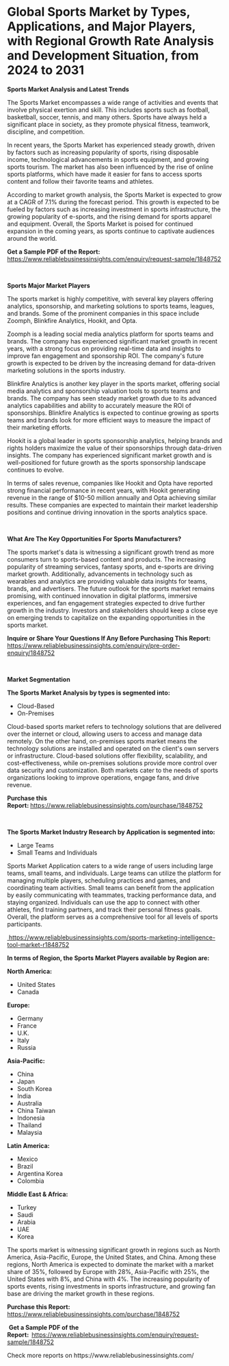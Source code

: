 <p><h1>Global Sports Market by Types, Applications, and Major Players, with Regional Growth Rate Analysis and Development Situation, from 2024 to 2031</h1></p><p><strong>Sports Market Analysis and Latest Trends</strong></p>
<p><p>The Sports Market encompasses a wide range of activities and events that involve physical exertion and skill. This includes sports such as football, basketball, soccer, tennis, and many others. Sports have always held a significant place in society, as they promote physical fitness, teamwork, discipline, and competition.</p><p>In recent years, the Sports Market has experienced steady growth, driven by factors such as increasing popularity of sports, rising disposable income, technological advancements in sports equipment, and growing sports tourism. The market has also been influenced by the rise of online sports platforms, which have made it easier for fans to access sports content and follow their favorite teams and athletes.</p><p>According to market growth analysis, the Sports Market is expected to grow at a CAGR of 7.1% during the forecast period. This growth is expected to be fueled by factors such as increasing investment in sports infrastructure, the growing popularity of e-sports, and the rising demand for sports apparel and equipment. Overall, the Sports Market is poised for continued expansion in the coming years, as sports continue to captivate audiences around the world.</p></p>
<p><strong>Get a Sample PDF of the Report:&nbsp;</strong> <a href="https://www.reliablebusinessinsights.com/enquiry/request-sample/1848752">https://www.reliablebusinessinsights.com/enquiry/request-sample/1848752</a></p>
<p>&nbsp;</p>
<p><strong>Sports Major Market Players</strong></p>
<p><p>The sports market is highly competitive, with several key players offering analytics, sponsorship, and marketing solutions to sports teams, leagues, and brands. Some of the prominent companies in this space include Zoomph, Blinkfire Analytics, Hookit, and Opta.</p><p>Zoomph is a leading social media analytics platform for sports teams and brands. The company has experienced significant market growth in recent years, with a strong focus on providing real-time data and insights to improve fan engagement and sponsorship ROI. The company's future growth is expected to be driven by the increasing demand for data-driven marketing solutions in the sports industry.</p><p>Blinkfire Analytics is another key player in the sports market, offering social media analytics and sponsorship valuation tools to sports teams and brands. The company has seen steady market growth due to its advanced analytics capabilities and ability to accurately measure the ROI of sponsorships. Blinkfire Analytics is expected to continue growing as sports teams and brands look for more efficient ways to measure the impact of their marketing efforts.</p><p>Hookit is a global leader in sports sponsorship analytics, helping brands and rights holders maximize the value of their sponsorships through data-driven insights. The company has experienced significant market growth and is well-positioned for future growth as the sports sponsorship landscape continues to evolve.</p><p>In terms of sales revenue, companies like Hookit and Opta have reported strong financial performance in recent years, with Hookit generating revenue in the range of $10-50 million annually and Opta achieving similar results. These companies are expected to maintain their market leadership positions and continue driving innovation in the sports analytics space.</p></p>
<p>&nbsp;</p>
<p><strong>What Are The Key Opportunities For Sports Manufacturers?</strong></p>
<p><p>The sports market's data is witnessing a significant growth trend as more consumers turn to sports-based content and products. The increasing popularity of streaming services, fantasy sports, and e-sports are driving market growth. Additionally, advancements in technology such as wearables and analytics are providing valuable data insights for teams, brands, and advertisers. The future outlook for the sports market remains promising, with continued innovation in digital platforms, immersive experiences, and fan engagement strategies expected to drive further growth in the industry. Investors and stakeholders should keep a close eye on emerging trends to capitalize on the expanding opportunities in the sports market.</p></p>
<p><strong>Inquire or Share Your Questions If Any Before Purchasing This Report:</strong> <a href="https://www.reliablebusinessinsights.com/enquiry/pre-order-enquiry/1848752">https://www.reliablebusinessinsights.com/enquiry/pre-order-enquiry/1848752</a></p>
<p>&nbsp;</p>
<p><strong>Market Segmentation</strong></p>
<p><strong>The Sports Market Analysis by types is segmented into:</strong></p>
<p><ul><li>Cloud-Based</li><li>On-Premises</li></ul></p>
<p><p>Cloud-based sports market refers to technology solutions that are delivered over the internet or cloud, allowing users to access and manage data remotely. On the other hand, on-premises sports market means the technology solutions are installed and operated on the client's own servers or infrastructure. Cloud-based solutions offer flexibility, scalability, and cost-effectiveness, while on-premises solutions provide more control over data security and customization. Both markets cater to the needs of sports organizations looking to improve operations, engage fans, and drive revenue.</p></p>
<p><strong>Purchase this Report:&nbsp;</strong><a href="https://www.reliablebusinessinsights.com/purchase/1848752">https://www.reliablebusinessinsights.com/purchase/1848752</a></p>
<p>&nbsp;</p>
<p><strong>The Sports Market Industry Research by Application is segmented into:</strong></p>
<p><ul><li>Large Teams</li><li>Small Teams and Individuals</li></ul></p>
<p><p>Sports Market Application caters to a wide range of users including large teams, small teams, and individuals. Large teams can utilize the platform for managing multiple players, scheduling practices and games, and coordinating team activities. Small teams can benefit from the application by easily communicating with teammates, tracking performance data, and staying organized. Individuals can use the app to connect with other athletes, find training partners, and track their personal fitness goals. Overall, the platform serves as a comprehensive tool for all levels of sports participants.</p></p>
<p><a href="https://www.reliablebusinessinsights.com/sports-marketing-intelligence-tool-market-r1848752">&nbsp;https://www.reliablebusinessinsights.com/sports-marketing-intelligence-tool-market-r1848752</a></p>
<p><strong>In terms of Region, the Sports Market Players available by Region are:</strong></p>
<p>
    <p> <strong> North America: </strong>
        <ul>
            <li>United States</li>
            <li>Canada</li>
        </ul>
        </p> 
    <p> <strong> Europe: </strong>
        <ul>
            <li>Germany</li>
            <li>France</li>
            <li>U.K.</li>
            <li>Italy</li>
            <li>Russia</li>
        </ul>
        </p> 
    <p> <strong> Asia-Pacific: </strong>
        <ul>
            <li>China</li>
            <li>Japan</li>
            <li>South Korea</li>
            <li>India</li>
            <li>Australia</li>
            <li>China Taiwan</li>
            <li>Indonesia</li>
            <li>Thailand</li>
            <li>Malaysia</li>
        </ul>
        </p> 
    <p> <strong> Latin America: </strong>
        <ul>
            <li>Mexico</li>
            <li>Brazil</li>
            <li>Argentina Korea</li>
            <li>Colombia</li>
        </ul>
        </p> 
    <p> <strong> Middle East & Africa: </strong>
        <ul>
            <li>Turkey</li>
            <li>Saudi</li>
            <li>Arabia</li>
            <li>UAE</li>
            <li>Korea</li>
        </ul>
    </p>
    </p>
<p><p>The sports market is witnessing significant growth in regions such as North America, Asia-Pacific, Europe, the United States, and China. Among these regions, North America is expected to dominate the market with a market share of 35%, followed by Europe with 28%, Asia-Pacific with 25%, the United States with 8%, and China with 4%. The increasing popularity of sports events, rising investments in sports infrastructure, and growing fan base are driving the market growth in these regions.</p></p>
<p><strong>Purchase this Report: </strong><a href="https://www.reliablebusinessinsights.com/purchase/1848752">https://www.reliablebusinessinsights.com/purchase/1848752</a></p>
<p>&nbsp;<strong>Get a Sample PDF of the Report:&nbsp;&nbsp;</strong><a href="https://www.reliablebusinessinsights.com/enquiry/request-sample/1848752">https://www.reliablebusinessinsights.com/enquiry/request-sample/1848752</a></p>
<p><strong></strong></p>
<p>Check more reports on https://www.reliablebusinessinsights.com/</p>
